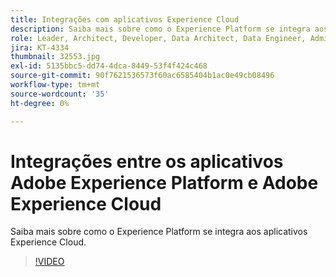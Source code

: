 ```yaml
---
title: Integrações com aplicativos Experience Cloud
description: Saiba mais sobre como o Experience Platform se integra aos aplicativos Experience Cloud.
role: Leader, Architect, Developer, Data Architect, Data Engineer, Admin, User
jira: KT-4334
thumbnail: 32553.jpg
exl-id: 5135bbc5-dd74-4dca-8449-53f4f424c468
source-git-commit: 90f7621536573f60ac6585404b1ac0e49cb08496
workflow-type: tm+mt
source-wordcount: '35'
ht-degree: 0%

---
```


# Integrações entre os aplicativos Adobe Experience Platform e Adobe Experience Cloud

Saiba mais sobre como o Experience Platform se integra aos aplicativos Experience Cloud.

>[!VIDEO](https://video.tv.adobe.com/v/32553?quality=12&learn=on)


